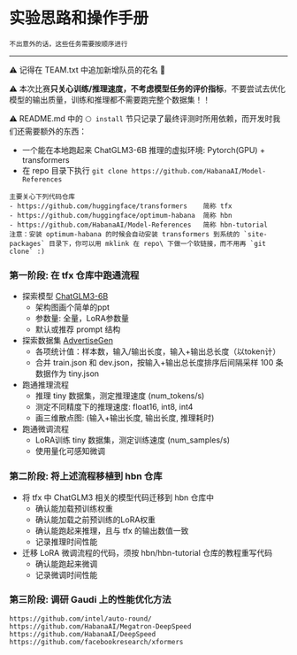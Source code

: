 # 实验思路和操作手册

    不出意外的话，这些任务需要按顺序进行

----

⚠ 记得在 TEAM.txt 中追加新增队员的花名 🎉  

⚠ 本次比赛**只关心训练/推理速度，不考虑模型任务的评价指标**，不要尝试去优化模型的输出质量，训练和推理都不需要跑完整个数据集！！

⚠ README.md 中的 `⚪ install` 节只记录了最终评测时所用依赖，而开发时我们还需要额外的东西：

- 一个能在本地跑起来 ChatGLM3-6B 推理的虚拟环境: Pytorch(GPU) + transformers
- 在 repo 目录下执行 `git clone https://github.com/HabanaAI/Model-References`

```
主要关心下列代码仓库
- https://github.com/huggingface/transformers    简称 tfx
- https://github.com/huggingface/optimum-habana  简称 hbn
- https://github.com/HabanaAI/Model-References   简称 hbn-tutorial
注意：安装 optimum-habana 的时候会自动安装 transformers 到系统的 `site-packages` 目录下，你可以用 mklink 在 repo\ 下做一个软链接，而不用再 `git clone` :)
```

### 第一阶段: 在 tfx 仓库中跑通流程

- 探索模型 [ChatGLM3-6B](https://huggingface.co/THUDM/chatglm3-6b)
  - 架构图画个简单的ppt
  - 参数量: 全量，LoRA参数量
  - 默认或推荐 prompt 结构
- 探索数据集 [AdvertiseGen](https://huggingface.co/datasets/shibing624/AdvertiseGen)
  - 各项统计值：样本数，输入/输出长度，输入+输出总长度（以token计）
  - 合并 train.json 和 dev.json，按输入+输出总长度排序后间隔采样 100 条数据作为 tiny.json
- 跑通推理流程
  - 推理 tiny 数据集，测定推理速度 (num_tokens/s)
  - 测定不同精度下的推理速度: float16, int8, int4
  - 画三维散点图: (输入+输出长度, 输出长度, 推理耗时)
- 跑通微调流程
  - LoRA训练 tiny 数据集，测定训练速度 (num_samples/s)
  - 使用量化可感知微调


### 第二阶段: 将上述流程移植到 hbn 仓库

- 将 tfx 中 ChatGLM3 相关的模型代码迁移到 hbn 仓库中
  - 确认能加载预训练权重
  - 确认能加载之前预训练的LoRA权重
  - 确认能跑起来推理，且与 tfx 的输出数值一致
  - 记录推理时间性能
- 迁移 LoRA 微调流程的代码，须按 hbn/hbn-tutorial 仓库的教程重写代码
  - 确认能跑起来微调
  - 记录微调时间性能


### 第三阶段: 调研 Gaudi 上的性能优化方法

```
https://github.com/intel/auto-round/
https://github.com/HabanaAI/Megatron-DeepSpeed
https://github.com/HabanaAI/DeepSpeed
https://github.com/facebookresearch/xformers
```
